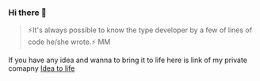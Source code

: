 ### Hi there 👋

<!--
**Moussa-M/Moussa-M** is a ✨ _special_ ✨ repository because its `README.md` (this file) appears on your GitHub profile.

Here are some ideas to get you started:

- 🔭 I’m currently working on ...
- 🌱 I’m currently learning ...
- 👯 I’m looking to collaborate on ...
- 🤔 I’m looking for help with ...
- 💬 Ask me about ...
- 📫 How to reach me: ...
- 😄 Pronouns: ...
- ⚡ Fun fact: ...
-->
> ⚡It's always possible to know the type developer by a few of lines of code he/she wrote.⚡ MM
 
If you have any idea and wanna to bring it to life here is link of my private comapny 
[<ins>Idea to life</ins>](https://itoli.poolgazal.com/)
